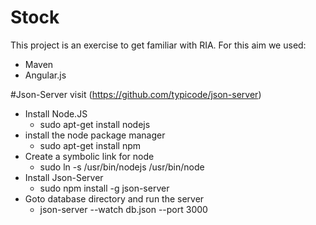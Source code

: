 # Stock
This project is an exercise to get familiar with RIA.
For this aim we used:
- Maven
- Angular.js

#Json-Server
visit (https://github.com/typicode/json-server)

- Install Node.JS
	* sudo apt-get install nodejs
- install the node package manager
	* sudo apt-get install npm
- Create a symbolic link for node
	* sudo ln -s /usr/bin/nodejs /usr/bin/node
- Install Json-Server
	* sudo npm install -g json-server
- Goto database directory and run the server
	* json-server --watch db.json --port 3000
